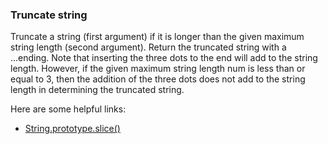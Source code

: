 ### Truncate string

Truncate a string (first argument) if it is longer than the given maximum string length (second argument). Return the truncated string with a ...ending.
Note that inserting the three dots to the end will add to the string length.
However, if the given maximum string length num is less than or equal to 3, then the addition of the three dots does not add to the string length in determining the truncated string.

Here are some helpful links:
* [String.prototype.slice()](https://developer.mozilla.org/en-US/docs/Web/JavaScript/Reference/Global_Objects/String/slice)

